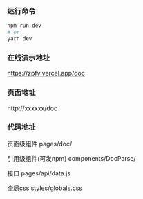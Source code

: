 ### 运行命令
```bash
npm run dev
# or
yarn dev
```

### 在线演示地址

https://zpfv.vercel.app/doc

### 页面地址

http://xxxxxx/doc

### 代码地址

页面级组件
pages/doc/

引用级组件(可发npm)
components/DocParse/

接口
pages/api/data.js

全局css
styles/globals.css




